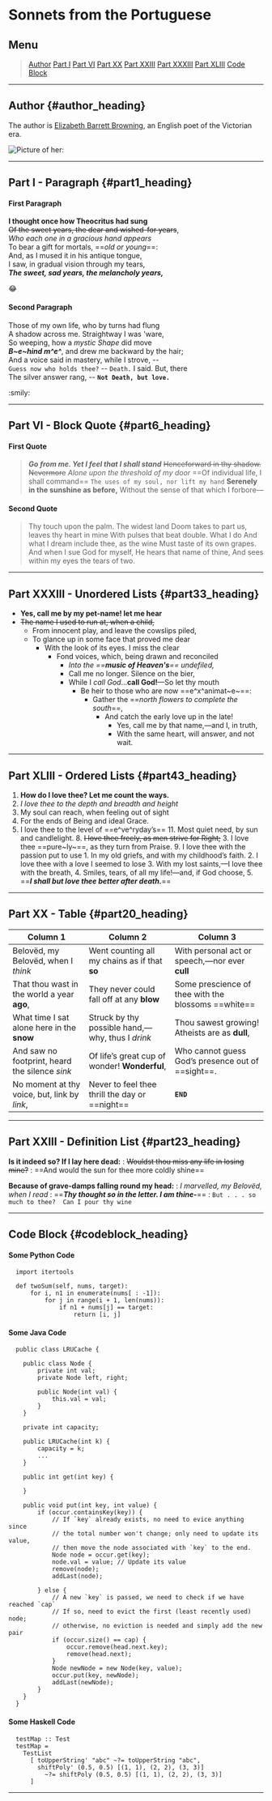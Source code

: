 # Sonnets from the Portuguese 

## Menu

> [Author](#author_heading)
> [Part I](#part1_heading)
> [Part VI](#part6_heading)
> [Part XX](#part20_heading)
> [Part XXIII](#part23_heading)
> [Part XXXIII](#part33_heading)
> [Part XLIII](#part43_heading)
> [Code Block](#codeblock_heading)
___________________________________

## Author {#author_heading}

The author is [Elizabeth Barrett Browning](https://en.wikipedia.org/wiki/Elizabeth_Barrett_Browning "A brief Introduction to Browning"), an English poet of the Victorian era.


![Picture of her: ](https://upload.wikimedia.org/wikipedia/commons/6/68/Elizabeth_Barrett_Browning.jpg "Elizabeth Barrett Browning")

***

## Part I - Paragraph {#part1_heading}

#### First Paragraph

**I thought once how Theocritus had sung**   
~~Of the sweet years, the dear and wished-for years~~,  
*Who each one in a gracious hand appears*  
To bear a gift for mortals, ==*old or young*==:  
And, as I mused it in his antique tongue,  
I saw, in gradual vision through my tears,  
***The sweet, sad years, the melancholy years,***  

:joy:

#### Second Paragraph

Those of my own life, who by turns had flung  
A shadow across me. Straightway I was 'ware,  
So weeping, how a *mystic Shape* did move  
***B~e~hind m^e^***, and drew me backward by the hair;  
And a voice said in mastery, while I strove, --  
`Guess now who holds thee?` -- `Death.` I said. But, there  
The silver answer rang, -- **`Not Death, but love.`**  

:smily:

---

## Part VI - Block Quote {#part6_heading}

#### First Quote 

> ***Go from me.  Yet I feel that I shall stand***
> ~~Henceforward in thy shadow.  Nevermore~~
> *Alone upon the threshold of my door*
> ==Of individual life, I shall command==
> `The uses of my soul, nor lift my hand`
> **Serenely in the sunshine as before,**
> Without the sense of that which I forbore—

#### Second Quote

> Thy touch upon the palm.  The widest land
> Doom takes to part us, leaves thy heart in mine
> With pulses that beat double.  What I do
> And what I dream include thee, as the wine
> Must taste of its own grapes.  And when I sue
> God for myself, He hears that name of thine,
> And sees within my eyes the tears of two.

___

## Part XXXIII - Unordered Lists    {#part33_heading}

- **Yes, call me by my pet-name! let me hear**
- ~~The name I used to run at, when a child,~~
  - From innocent play, and leave the cowslips piled,
  - To glance up in some face that proved me dear  
    - With the look of its eyes. I miss the clear
      - Fond voices, which, being drawn and reconciled
        - *Into the ==**music of Heaven's**== undefiled,*
        - Call me no longer. Silence on the bier,
        - While I *call God*...**call God!**—So let thy mouth
          - Be heir to those who are now ==e^x^animat~e~==:
            - Gather the ==*north flowers to complete the south*==,
              - And catch the early love up in the late!
                - Yes, call me by that name,—and I, in truth,
                - With the same heart, will answer, and not wait. 
********

## Part XLIII - Ordered Lists     {#part43_heading}

1. **How do I love thee?  Let me count the ways.**
2. *I love thee to the depth and breadth and height*
3. My soul can reach, when feeling out of sight
4. For the ends of Being and ideal Grace.
  5. I love thee to the level of ==e^ve^ryday’s==
     11. Most quiet need, by sun and candlelight.
        8. ~~I love thee freely, as men strive for Right;~~
        3. I love thee ==pure~ly~==, as they turn from Praise.
        9. I love thee with the passion put to use
           1.  In my old griefs, and with my childhood’s faith.
           2.  I love thee with a love I seemed to lose
           3.  With my lost saints,—I love thee with the breath,
           4.  Smiles, tears, of all my life!—and, if God choose,
           5.  ==***I shall but love thee better after death.***==
---------

## Part XX - Table {#part20_heading}

| Column 1 | Column 2 | Column 3 |
| ---- | ---- | ---- |
| Belovëd, my Belovëd, when I *think* | Went counting all my chains as if that **so** | With personal act or speech,—nor ever **cull** |
| That thou wast in the world a year **ago**, | They never could fall off at any **blow** | Some prescience of thee with the blossoms ==white== |
| What time I sat alone here in the **snow** | Struck by thy possible hand,—why, thus I *drink* | Thou sawest growing!  Atheists are as **dull**, |
| And saw no footprint, heard the silence *sink* | Of life’s great cup of wonder!  **Wonderful**, | Who cannot guess God’s presence out of ==sight==. |
| No moment at thy voice, but, link by *link*, | Never to feel thee thrill the day or ==night== | **`END`** |
________

## Part XXIII - Definition List {#part23_heading}

**Is it indeed so?  If I lay here dead:**
: ~~Wouldst thou miss any life in losing mine?~~
: ==And would the sun for thee more coldly shine==

**Because of grave-damps falling round my head:**
: *I marvelled, my Belovëd, when I read*
: ==***Thy thought so in the letter.  I am thine-***==
: `But . . . so much to thee?  Can I pour thy wine`

---

## Code Block {#codeblock_heading}

#### Some Python Code

```
  import itertools

  def twoSum(self, nums, target):
      for i, n1 in enumerate(nums[ : -1]):
          for j in range(i + 1, len(nums)):
              if n1 + nums[j] == target:
                  return [i, j]
```

#### Some Java Code 

~~~
  public class LRUCache {

    public class Node {
        private int val;
        private Node left, right;

        public Node(int val) {
            this.val = val;
        }
    }

    private int capacity;

    public LRUCache(int k) {
        capacity = k;
        ...
    }

    public int get(int key) {

    }

    public void put(int key, int value) {
        if (occur.containsKey(key)) {
            // If `key` already exists, no need to evice anything since
            // the total number won't change; only need to update its value,
            // then move the node associated with `key` to the end.
            Node node = occur.get(key);
            node.val = value; // Update its value
            remove(node);
            addLast(node);
            
        } else {
            // A new `key` is passed, we need to check if we have reached `cap`
            // If so, need to evict the first (least recently used) node;
            // otherwise, no eviction is needed and simply add the new pair
            if (occur.size() == cap) {
                occur.remove(head.next.key);
                remove(head.next);
            }
            Node newNode = new Node(key, value);
            occur.put(key, newNode);
            addLast(newNode);
        }
    }
  }
~~~

#### Some Haskell Code 

```
  testMap :: Test
  testMap =
    TestList
      [ toUpperString' "abc" ~?= toUpperString "abc",
        shiftPoly' (0.5, 0.5) [(1, 1), (2, 2), (3, 3)]
          ~?= shiftPoly (0.5, 0.5) [(1, 1), (2, 2), (3, 3)]
      ]

```

______________


